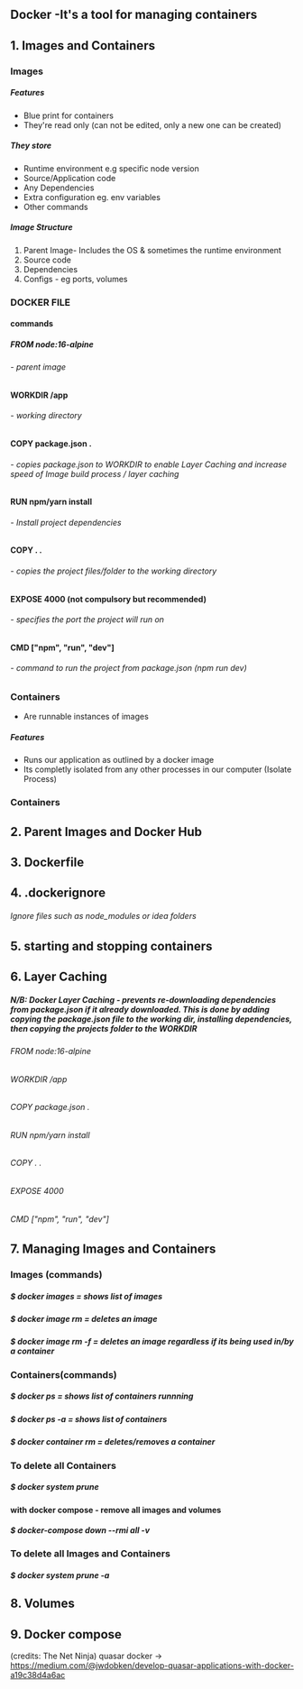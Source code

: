 ## Docker -It's a tool for managing containers
## 1. Images and Containers

### Images
##### Features
- Blue print for containers
- They're read only (can not be edited, only a new one can be created)
##### They store
- Runtime environment e.g specific node version
- Source/Application code
- Any Dependencies
- Extra configuration eg. env variables
- Other commands
##### Image Structure
1. Parent Image-  Includes the OS & sometimes the runtime environment
2. Source code
3. Dependencies
4. Configs - eg ports, volumes

### DOCKER FILE 
#### commands
##### FROM node:16-alpine 
###### - parent image

#### WORKDIR /app 
###### - working directory

#### COPY package.json .
###### - copies package.json to WORKDIR to enable Layer Caching and increase speed of Image build process / layer caching

#### RUN npm/yarn install 
###### - Install project dependencies

#### COPY . . 
###### - copies the project files/folder to the working directory

#### EXPOSE 4000 (not compulsory but recommended)
###### - specifies the port the project will run on

#### CMD ["npm", "run", "dev"]
###### - command to run the project from package.json (npm run dev)


### Containers
- Are runnable instances of images
##### Features
- Runs our application as outlined by a docker image
- Its completly isolated from any other processes in our computer (Isolate Process)


### Containers

## 2. Parent Images and Docker Hub
## 3. Dockerfile
## 4. .dockerignore
###### Ignore files such as node_modules or idea folders
## 5. starting and stopping containers

## 6. Layer Caching
##### N/B: Docker Layer Caching - prevents re-downloading dependencies from package.json if it already downloaded. This is done by adding copying the package.json file to the working dir, installing dependencies, then copying the projects folder to the WORKDIR
###### FROM node:16-alpine
###### WORKDIR /app
###### COPY package.json .
###### RUN npm/yarn install
###### COPY . .
###### EXPOSE 4000
###### CMD ["npm", "run", "dev"]

## 7. Managing Images and Containers
### Images (commands)

##### $ docker images = shows list of images
##### $ docker image rm <imagename> = deletes an image
##### $ docker image rm <imagename> -f = deletes an image regardless if its being used in/by a container

### Containers(commands)

##### $ docker ps = shows list of containers runnning
##### $ docker ps -a = shows list of containers
##### $ docker container rm <containername> = deletes/removes a container

### To delete all Containers 
#####  $ docker system prune

#### with docker compose - remove all images and volumes
#####  $ docker-compose down --rmi all -v

### To delete all Images and Containers 
#####  $ docker system prune -a





## 8. Volumes
## 9. Docker compose
(credits: The Net Ninja)
  quasar docker -> https://medium.com/@jwdobken/develop-quasar-applications-with-docker-a19c38d4a6ac

